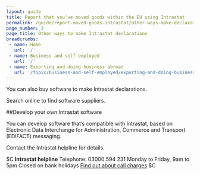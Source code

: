 ```yaml
---
layout: guide
title: Report that you've moved goods within the EU using Intrastat
permalink: /guide/report-moved-goods-intrastat/other-ways-make-declaration.html
page_number: 3
page_title: Other ways to make Intrastat declarations
breadcrumbs:
 - name: Home
   url: '/'
 - name: Business and self employed
   url: '/'
 - name: Exporting and doing business abroad
   url: '/topic/business-and-self-employed/exporting-and-doing-business-abroad.html'   
---
```


You can also buy software to make Intrastat declarations. 

Search online to find software suppliers.

##Develop your own Intrastat software

You can develop software that’s compatible with Intrastat, based on Electronic Data Interchange for Administration, Commerce and Transport (EDIFACT) messaging.

Contact the Intrastat helpline for details.

$C
**Intrastat helpline**
Telephone: 03000 594 231
Monday to Friday, 9am to 5pm
Closed on bank holidays
[Find out about call charges](/call-charges)
$C
